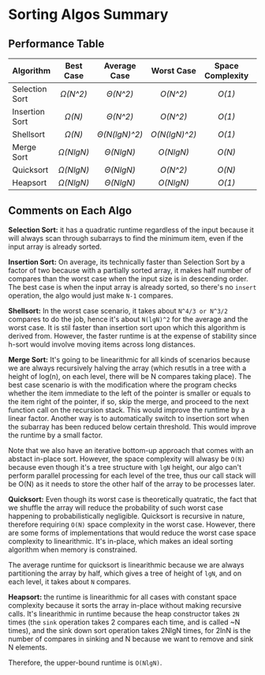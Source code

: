 # Sorting Algos Summary

## Performance Table



| Algorithm | Best Case  | Average Case  | Worst Case  | Space Complexity | Stable|
| ------------- | :-:|:-:| :-:| :-: | :-: |
| Selection Sort  |  *Ω(N^2)*  | *Θ(N^2)*    | *O(N^2)*   |*O(1)*    | No |
| Insertion Sort | *Ω(N)*  | *Θ(N^2)*   | *O(N^2)* |*O(1)*  | Yes |
| Shellsort | *Ω(N)*  | *Θ(N(lgN)^2)*   | *O(N(lgN)^2)* |*O(1)*  | No |
| Merge Sort  |  *Ω(NlgN)*  | *Θ(NlgN)*     | *O(NlgN)*   |*O(N)* | Yes | 
| Quicksort | *Ω(NlgN)*  | *Θ(NlgN)*    | *O(N^2)* |*O(N)*  | No |
| Heapsort | *Ω(NlgN)*|*Θ(NlgN)*   | *O(NlgN)*   |*O(1)*  | No|

## Comments on Each Algo

**Selection Sort:** it has a quadratic runtime regardless of the input because it will always scan through subarrays to find the minimum item, even if the input array is already sorted.

**Insertion Sort:** On average, its technically faster than Selection Sort by a factor of two because with a partially sorted array, it makes half number of compares than the worst case when the input size is in descending order. 
The best case is when the input array is already sorted, so there's no `insert` operation, the algo would just make `N-1` compares.

**Shellsort:** In the worst case scenario, it takes about `N^4/3 or N^3/2` compares to do the job, hence it's about `N(lgN)^2` for the average and the worst case. It is stil faster than insertion sort upon which this algorithm is derived from. However, the faster runtime is at the expense of stability since h-sort would involve moving items across long distances.

**Merge Sort:** It's going to be linearithmic for all kinds of scenarios because we are always recursively halving the array (which resutls in a tree with a height of log(n), on each level, there will be N compares taking place). The best case scenario is with the modification where the program checks whether the item immediate to the left of the pointer is smaller or equals to the item right of the pointer, if so, skip the merge, and proceed to the next function call on the recursion stack. This would improve the runtime by a linear factor. Another way is to automatically switch to insertion sort when the subarray has been reduced below certain threshold. This would improve the runtime by a small factor.

Note that we also have an iterative bottom-up approach that comes with an abstact in-place sort. However, the space complexity will alwasy be `O(N)` because even though it's a tree structure with `lgN` height, our algo can't perform parallel processing for each level of the tree, thus our call stack will be O(N) as it needs to store the other half of the array to be processes later.

**Quicksort:** Even though its worst case is theoretically quatratic, the fact that we shuffle the array will reduce the probability of such worst case happening to probabilistically negligible. Quicksort is recursive in nature, therefore requiring `O(N)` space complexity in the worst case. However, there are some forms of implementations that would reduce the worst case space complexity to linearithmic. It's in-place, which makes an ideal sorting algorithm when memory is constrained.

The average runtime for quicksort is linearithmic because we are always partitioning the array by half, which gives a tree of height of `lgN`, and on each level, it takes about `N` compares.

**Heapsort:** the runtime is linearithmic for all cases with constant space complexity because it sorts the array in-place without making recursive calls. It's linearithmic in runtime because the heap constructor takes `2N` times (the `sink` operation takes 2 compares each time, and is called ~N times), and the sink down sort operation takes 2NlgN times, for 2lnN is the number of compares in sinking and N because we want to remove and sink N elements.

Therefore, the upper-bound runtime is `O(NlgN)`. 
